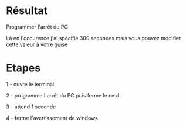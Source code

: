 # Résultat

Programmer l'arrêt du PC 

Là en l'occurence j'ai spécifié 300 secondes mais vous pouvez modifier cette valeur à votre guise


# Etapes

1 - ouvre le terminal

2 - programme l'arrêt du PC puis ferme le cmd

3 - attend 1 seconde 

4 - ferme l'avertissement de windows 
